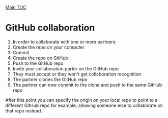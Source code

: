[Main TOC](../README.md)
# GitHub collaboration
1. In order to collaborate with one or more partners:
2. Create the repo on your computer
3. Commit
4. Create the repo on GitHub
5. Push to the GitHub repo
6. Invite your collaboration parter on the GitHub repo
7. They must accept or they won't get collaboration recognition
8. The partner clones the GitHub repo
9. The partner can now commit to the clone and push to the same GitHub repo

After this point you can specify the origin on your local repo to point to a different GitHub repo for example, allowing someone else to collaborate on that repo instead.
